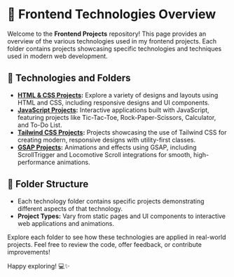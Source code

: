 # 🔧 Frontend Technologies Overview

Welcome to the **Frontend Projects** repository! This page provides an overview of the various technologies used in my frontend projects. Each folder contains projects showcasing specific technologies and techniques used in modern web development.

## 🚀 Technologies and Folders

- **[HTML & CSS Projects](./html-css):** Explore a variety of designs and layouts using HTML and CSS, including responsive designs and UI components.
- **[JavaScript Projects](./javascript):** Interactive applications built with JavaScript, featuring projects like Tic-Tac-Toe, Rock-Paper-Scissors, Calculator, and To-Do List.
- **[Tailwind CSS Projects](./tailwind):** Projects showcasing the use of Tailwind CSS for creating modern, responsive designs with utility-first classes.
- **[GSAP Projects](./gsap):** Animations and effects using GSAP, including ScrollTrigger and Locomotive Scroll integrations for smooth, high-performance animations.

## 📁 Folder Structure

- Each technology folder contains specific projects demonstrating different aspects of that technology.
- **Project Types:** Vary from static pages and UI components to interactive web applications and animations.

Explore each folder to see how these technologies are applied in real-world projects. Feel free to review the code, offer feedback, or contribute improvements!

Happy exploring! 💻✨
